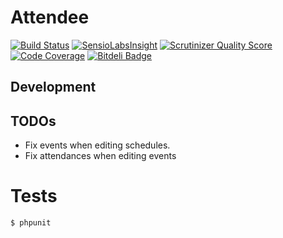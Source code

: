 # Attendee

[![Build Status](https://travis-ci.org/matejvelikonja/attendee.png?branch=master)](https://travis-ci.org/matejvelikonja/attendee)
[![SensioLabsInsight](https://insight.sensiolabs.com/projects/74b322c6-707e-40ff-a390-7ede494c4c55/mini.png)](https://insight.sensiolabs.com/projects/74b322c6-707e-40ff-a390-7ede494c4c55)
[![Scrutinizer Quality Score](https://scrutinizer-ci.com/g/matejvelikonja/attendee/badges/quality-score.png?s=c9c14ac68c0abcaf36164a6884b19e5f4eaed882)](https://scrutinizer-ci.com/g/matejvelikonja/attendee/)
[![Code Coverage](https://scrutinizer-ci.com/g/matejvelikonja/attendee/badges/coverage.png?s=725e5c1ed511243ac7f1fd1aec5f46fe6d917c77)](https://scrutinizer-ci.com/g/matejvelikonja/attendee/)
[![Bitdeli Badge](https://d2weczhvl823v0.cloudfront.net/matejvelikonja/attendee/trend.png)](https://bitdeli.com/free "Bitdeli Badge")

## Development

## TODOs

* Fix events when editing schedules.
* Fix attendances when editing events

# Tests

```bash
$ phpunit
```

